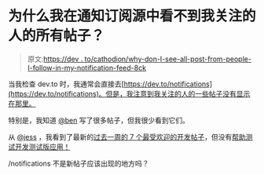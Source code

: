 # 为什么我在通知订阅源中看不到我关注的人的所有帖子？

> 原文:[https://dev . to/cathodion/why-don-I-see-all-post-from-people-I-follow-in-my-notification-feed-8ck](https://dev.to/cathodion/why-dont-i-see-all-posts-from-people-i-follow-in-my-notification-feed-8ck)

当我检查 dev.to 时，我通常会直接去[https://dev.to/notifications](https://dev.to/notifications)。但是，我注意到我关注的人的一些帖子没有显示在那里。

特别是，我知道 [@ben](https://dev.to/ben) 写了很多帖子，但我很少看到它们。

从 [@jess](https://dev.to/jess) ，我看到了最新的[过去一周的 7 个最受欢迎的开发帖子](https://dev.to/devteam/the-7-most-popular-dev-posts-from-the-past-week-1kh8)，但没有[帮助测试开发测试版应用！](https://dev.to/devteam/help-test-the-dev-beta-app-4kme)

/notifications 不是新帖子应该出现的地方吗？